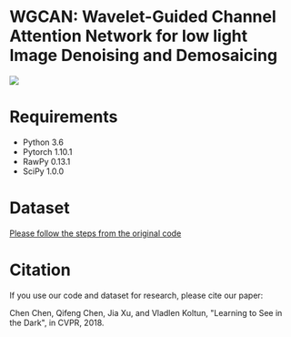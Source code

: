 # WGCAN: Wavelet-Guided Channel Attention Network for low light Image Denoising and Demosaicing
![](https://github.com/cchen156/Learning-to-See-in-the-Dark/blob/master/images/fig1.png)


# Requirements
- Python 3.6
- Pytorch 1.10.1
- RawPy 0.13.1
- SciPy 1.0.0
# Dataset
[Please follow the steps from the original code](https://github.com/cchen156/Learning-to-See-in-the-Dark)

# Citation
If you use our code and dataset for research, please cite our paper:

Chen Chen, Qifeng Chen, Jia Xu, and Vladlen Koltun, "Learning to See in the Dark", in CVPR, 2018.
